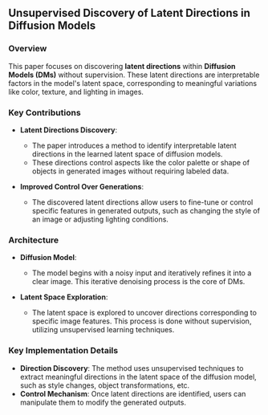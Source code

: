 ## Unsupervised Discovery of Latent Directions in Diffusion Models

### Overview
This paper focuses on discovering **latent directions** within **Diffusion Models (DMs)** without supervision. These latent directions are interpretable factors in the model's latent space, corresponding to meaningful variations like color, texture, and lighting in images.

### Key Contributions
- **Latent Directions Discovery**:
  - The paper introduces a method to identify interpretable latent directions in the learned latent space of diffusion models.
  - These directions control aspects like the color palette or shape of objects in generated images without requiring labeled data.

- **Improved Control Over Generations**:
  - The discovered latent directions allow users to fine-tune or control specific features in generated outputs, such as changing the style of an image or adjusting lighting conditions.

### Architecture
- **Diffusion Model**:
  - The model begins with a noisy input and iteratively refines it into a clear image. This iterative denoising process is the core of DMs.
  
- **Latent Space Exploration**:
  - The latent space is explored to uncover directions corresponding to specific image features. This process is done without supervision, utilizing unsupervised learning techniques.

### Key Implementation Details
- **Direction Discovery**: The method uses unsupervised techniques to extract meaningful directions in the latent space of the diffusion model, such as style changes, object transformations, etc.
- **Control Mechanism**: Once latent directions are identified, users can manipulate them to modify the generated outputs.

